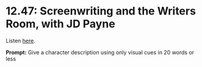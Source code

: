 # 12.47: Screenwriting and the Writers Room, with JD Payne 

Listen [here](http://www.writingexcuses.com/2017/11/19/12-47-screenwriting-and-the-writers-room-with-jd-payne/). 

**Prompt:** Give a character description using only visual cues in 20 words or less
